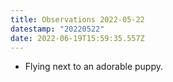 ```yaml
---
title: Observations 2022-05-22
datestamp: "20220522"
date: 2022-06-19T15:59:35.557Z
---
```

- Flying next to an adorable puppy.